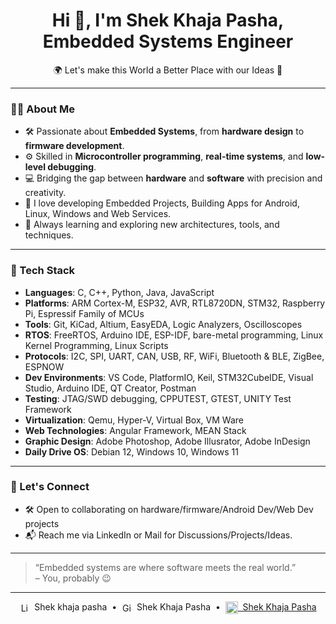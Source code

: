 <h1 align="center">Hi 👋, I'm Shek Khaja Pasha, Embedded Systems Engineer</h1>

<p align="center">
🌍 Let's make this World a Better Place with our Ideas 📡
</p>

---

### 👨‍💻 About Me

- 🛠️ Passionate about **Embedded Systems**, from **hardware design** to **firmware development**.
- ⚙️ Skilled in **Microcontroller programming**, **real-time systems**, and **low-level debugging**.
- 💻 Bridging the gap between **hardware** and **software** with precision and creativity.
- 📡 I love developing Embedded Projects, Building Apps for Android, Linux, Windows and Web Services.
- 🧠 Always learning and exploring new architectures, tools, and techniques.

---

### 🧰 Tech Stack

- **Languages**: C, C++, Python, Java, JavaScript
- **Platforms**: ARM Cortex-M, ESP32, AVR, RTL8720DN, STM32, Raspberry Pi, Espressif Family of MCUs
- **Tools**: Git, KiCad, Altium, EasyEDA, Logic Analyzers, Oscilloscopes
- **RTOS**: FreeRTOS, Arduino IDE, ESP-IDF, bare-metal programming, Linux Kernel Programming, Linux Scripts
- **Protocols**: I2C, SPI, UART, CAN, USB, RF, WiFi, Bluetooth & BLE, ZigBee, ESPNOW
- **Dev Environments**: VS Code, PlatformIO, Keil, STM32CubeIDE, Visual Studio, Arduino IDE, QT Creator, Postman
- **Testing**: JTAG/SWD debugging, CPPUTEST, GTEST, UNITY Test Framework
- **Virtualization**: Qemu, Hyper-V, Virtual Box, VM Ware
- **Web Technologies**: Angular Framework, MEAN Stack
- **Graphic Design**: Adobe Photoshop, Adobe Illusrator, Adobe InDesign
- **Daily Drive OS**: Debian 12, Windows 10, Windows 11
---

### 🚀 Let's Connect

- 🛠️ Open to collaborating on hardware/firmware/Android Dev/Web Dev projects
- 📬 Reach me via LinkedIn or Mail for Discussions/Projects/Ideas.

---

> “Embedded systems are where software meets the real world.”  
> – You, probably 😉

---


<p align="center">
  <a href="https://www.linkedin.com/in/khaja-pasha/" target="_blank" style="text-decoration:none;">
    <img src="https://cdn.jsdelivr.net/gh/devicons/devicon/icons/linkedin/linkedin-original.svg" alt="LinkedIn" width="16" style="vertical-align:middle; margin-right:4px;" />
    Shek khaja pasha
  </a>
  &nbsp;•&nbsp;
  <a href="https://github.com/Khaja-Pasha-shek" target="_blank" style="text-decoration:none;">
    <img src="https://cdn.jsdelivr.net/gh/devicons/devicon/icons/github/github-original.svg" alt="GitHub" width="16" style="vertical-align:middle; margin-right:4px;" />
    Shek Khaja Pasha
  </a>
  &nbsp;•&nbsp;
  <a href="mailto:your.skkhaja8558@gmail.com">
    <img src="https://img.shields.io/badge/Gmail-D14836?style=flat&logo=gmail&logoColor=white" height="20" style="vertical-align:middle;">
    &nbsp;Shek Khaja Pasha
  </a>
</p>

